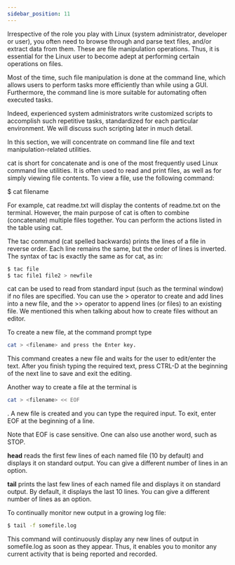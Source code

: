 ```yaml
---
sidebar_position: 11
---
```


Irrespective of the role you play with Linux (system administrator, developer or user), you often need to browse through and parse text files, and/or extract data from them. These are file manipulation operations. Thus, it is essential for the Linux user to become adept at performing certain operations on files.

Most of the time, such file manipulation is done at the command line, which allows users to perform tasks more efficiently than while using a GUI. Furthermore, the command line is more suitable for automating often executed tasks.

Indeed, experienced system administrators write customized scripts to accomplish such repetitive tasks, standardized for each particular environment. We will discuss such scripting later in much detail.

In this section, we will concentrate on command line file and text manipulation-related utilities.

cat is short for concatenate and is one of the most frequently used Linux command line utilities. It is often used to read and print files, as well as for simply viewing file contents. To view a file, use the following command:

$ cat filename

For example, cat readme.txt will display the contents of readme.txt on the terminal. However, the main purpose of cat is often to combine (concatenate) multiple files together. You can perform the actions listed in the table using cat.

The tac command (cat spelled backwards) prints the lines of a file in reverse order. Each line remains the same, but the order of lines is inverted. The syntax of tac is exactly the same as for cat, as in:
```bash
$ tac file
$ tac file1 file2 > newfile
```
cat can be used to read from standard input (such as the terminal window) if no files are specified. You can use the > operator to create and add lines into a new file, and the >> operator to append lines (or files) to an existing file. We mentioned this when talking about how to create files without an editor.

To create a new file, at the command prompt type 
```bash
cat > <filename> and press the Enter key.
```
This command creates a new file and waits for the user to edit/enter the text. After you finish typing the required text, press CTRL-D at the beginning of the next line to save and exit the editing.

Another way to create a file at the terminal is 
```bash
cat > <filename> << EOF
```
. A new file is created and you can type the required input. To exit, enter EOF at the beginning of a line.

Note that EOF is case sensitive. One can also use another word, such as STOP.

**head** reads the first few lines of each named file (10 by default) and displays it on standard output. You can give a different number of lines in an option.

**tail** prints the last few lines of each named file and displays it on standard output. By default, it displays the last 10 lines. You can give a different number of lines as an option. 

To continually monitor new output in a growing log file:
```bash
$ tail -f somefile.log
```
This command will continuously display any new lines of output in somefile.log as soon as they appear. Thus, it enables you to monitor any current activity that is being reported and recorded.